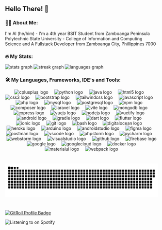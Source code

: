 <h2 align="left">Hello There! 👋</h2>

<h3 align="left"> 🧑‍💻 About Me: </h3>
<p align="left">I'm Al (he/him) - I'm a 4th year BSIT Student from Zamboanga Peninsula Polytechnic State University - College of Information and Computing Science and A Fullstack Developer from Zamboanga City, Phillippines 7000</p>



###
<h3 align="left">🔥 My Stats: </h3>
<div>
  <img src="https://github-readme-stats.vercel.app/api?username=rubickking04&hide_title=false&hide_rank=false&show_icons=true&include_all_commits=true&count_private=true&disable_animations=false&theme=vue-dark&locale=en&hide_border=false" height="150" alt="stats graph"  />
  <img src="https://streak-stats.demolab.com?user=rubickking04&locale=en&mode=daily&theme=vue-dark&hide_border=false&border_radius=5" height="150" alt="streak graph"  />
  <img src="https://github-readme-stats.vercel.app/api/top-langs?username=rubickking04&locale=en&hide_title=false&layout=compact&card_width=50&langs_count=5&theme=vue-dark&hide_border=false" height="150" alt="languages graph"  />
</div>

###
<h3 align="left">🛠 My Languages, Frameworks, IDE's and Tools:</h3>
<div align="center">
  <img src="https://cdn.jsdelivr.net/gh/devicons/devicon/icons/cplusplus/cplusplus-original.svg" height="35" alt="cplusplus logo"  />
  <img width="12" />
  <img src="https://cdn.jsdelivr.net/gh/devicons/devicon/icons/python/python-original.svg" height="35" alt="python logo"  />
  <img width="12" />
  <img src="https://cdn.jsdelivr.net/gh/devicons/devicon/icons/java/java-original.svg" height="35" alt="java logo"  />
  <img width="12" />
  <img src="https://cdn.jsdelivr.net/gh/devicons/devicon/icons/html5/html5-original.svg" height="35" alt="html5 logo"  />
  <img width="12" />
  <img src="https://cdn.jsdelivr.net/gh/devicons/devicon/icons/css3/css3-original.svg" height="35" alt="css3 logo"  />
  <img width="12" />
  <img src="https://cdn.jsdelivr.net/gh/devicons/devicon/icons/bootstrap/bootstrap-original.svg" height="35" alt="bootstrap logo"  />
  <img width="12" />
  <img src="https://cdn.simpleicons.org/tailwindcss/06B6D4" height="35" alt="tailwindcss logo"  />
  <img width="12" />
  <img src="https://cdn.jsdelivr.net/gh/devicons/devicon/icons/javascript/javascript-original.svg" height="35" alt="javascript logo"  />
  <img width="12" />
  <img src="https://cdn.jsdelivr.net/gh/devicons/devicon/icons/php/php-original.svg" height="35" alt="php logo"  />
  <img width="12" />
  <img src="https://skillicons.dev/icons?i=mysql" height="35" alt="mysql logo"  />
  <img width="12" />
  <img src="https://skillicons.dev/icons?i=postgres" height="35" alt="postgresql logo"  />
  <img width="12" />
  <img src="https://cdn.jsdelivr.net/gh/devicons/devicon/icons/npm/npm-original-wordmark.svg" height="35" alt="npm logo"  />
  <img width="12" />
  <img src="https://cdn.jsdelivr.net/gh/devicons/devicon/icons/composer/composer-original.svg" height="35" alt="composer logo"  />
  <img width="12" />
  <img src="https://cdn.simpleicons.org/laravel/FF2D20" height="35" alt="laravel logo"  />
  <img width="12" />
  <img src="https://skillicons.dev/icons?i=vite" height="35" alt="vite logo"  />
  <img width="12" />
  <img src="https://cdn.jsdelivr.net/gh/devicons/devicon/icons/mongodb/mongodb-original.svg" height="35" alt="mongodb logo"  />
  <img width="12" />
  <img src="https://skillicons.dev/icons?i=express" height="35" alt="express logo"  />
  <img width="12" />
  <img src="https://cdn.jsdelivr.net/gh/devicons/devicon/icons/vuejs/vuejs-original.svg" height="35" alt="vuejs logo"  />
  <img width="12" />
  <img src="https://skillicons.dev/icons?i=nodejs" height="35" alt="nodejs logo"  />
  <img width="12" />
  <img src="https://cdn.jsdelivr.net/gh/devicons/devicon/icons/vuetify/vuetify-original.svg" height="35" alt="vuetify logo"  />
  <img width="12" />
  <img src="https://cdn.simpleicons.org/android/3DDC84" height="35" alt="android logo"  />
  <img width="12" />
  <img src="https://skillicons.dev/icons?i=gradle" height="35" alt="gradle logo"  />
  <img width="12" />
  <img src="https://cdn.jsdelivr.net/gh/devicons/devicon/icons/dart/dart-original.svg" height="35" alt="dart logo"  />
  <img width="12" />
  <img src="https://cdn.jsdelivr.net/gh/devicons/devicon/icons/flutter/flutter-original.svg" height="35" alt="flutter logo"  />
  <img width="12" />
  <img src="https://cdn.simpleicons.org/ionic/3880FF" height="35" alt="ionic logo"  />
  <img width="12" />
  <img src="https://cdn.jsdelivr.net/gh/devicons/devicon/icons/git/git-original.svg" height="35" alt="git logo"  />
  <img width="12" />
  <img src="https://skillicons.dev/icons?i=bash" height="35" alt="bash logo"  />
  <img width="12" />
  <img src="https://cdn.jsdelivr.net/gh/devicons/devicon/icons/digitalocean/digitalocean-original.svg" height="35" alt="digitalocean logo"  />
  <img width="12" />
  <img src="https://cdn.jsdelivr.net/gh/devicons/devicon/icons/heroku/heroku-original.svg" height="35" alt="heroku logo"  />
  <img width="12" />
  <img src="https://cdn.jsdelivr.net/gh/devicons/devicon/icons/arduino/arduino-original.svg" height="35" alt="arduino logo"  />
  <img width="12" />
  <img src="https://cdn.jsdelivr.net/gh/devicons/devicon/icons/androidstudio/androidstudio-original.svg" height="35" alt="androidstudio logo"  />
  <img width="12" />
  <img src="https://skillicons.dev/icons?i=figma" height="35" alt="figma logo"  />
  <img width="12" />
  <img src="https://skillicons.dev/icons?i=postman" height="35" alt="postman logo"  />
  <img width="12" />
  <img src="https://skillicons.dev/icons?i=vscode" height="35" alt="vscode logo"  />
  <img width="12" />
  <img src="https://cdn.jsdelivr.net/gh/devicons/devicon/icons/phpstorm/phpstorm-original.svg" height="35" alt="phpstorm logo"  />
  <img width="12" />
  <img src="https://cdn.jsdelivr.net/gh/devicons/devicon/icons/pycharm/pycharm-original.svg" height="35" alt="pycharm logo"  />
  <img width="12" />
  <img src="https://cdn.jsdelivr.net/gh/devicons/devicon/icons/webstorm/webstorm-original.svg" height="35" alt="webstorm logo"  />
  <img width="12" />
  <img src="https://skillicons.dev/icons?i=visualstudio" height="35" alt="visualstudio logo"  />
  <img width="12" />
  <img src="https://skillicons.dev/icons?i=github" height="35" alt="github logo"  />
  <img width="12" />
  <img src="https://cdn.jsdelivr.net/gh/devicons/devicon/icons/firebase/firebase-plain.svg" height="35" alt="firebase logo"  />
  <img width="12" />
  <img src="https://cdn.jsdelivr.net/gh/devicons/devicon/icons/google/google-original.svg" height="35" alt="google logo"  />
  <img width="12" />
  <img src="https://cdn.jsdelivr.net/gh/devicons/devicon/icons/googlecloud/googlecloud-original.svg" height="35" alt="googlecloud logo"  />
  <img width="12" />
  <img src="https://cdn.jsdelivr.net/gh/devicons/devicon/icons/docker/docker-original.svg" height="35" alt="docker logo"  />
  <img width="12" />
  <img src="https://cdn.jsdelivr.net/gh/devicons/devicon/icons/materialui/materialui-original.svg" height="35" alt="materialui logo"  />
  <img width="12" />
  <img src="https://cdn.jsdelivr.net/gh/devicons/devicon/icons/webpack/webpack-original.svg" height="35" alt="webpack logo"  />
</div>

###

<br clear="both">

<img src="https://raw.githubusercontent.com/rubickking04/rubickking04/output/snake.svg" alt="Snake animation" />

###
<br clear="both">
<a href="https://gitroll.io/profile/uz67D5mBvFTNSsCeZEqe1UY8Xgzm2" target="_blank" height="50"><img src="https://gitroll.io/api/badges/profiles/v1/uz67D5mBvFTNSsCeZEqe1UY8Xgzm2" alt="GitRoll Profile Badge"/></a>

  ![Listening to on Spotify](https://spotify-github-profile.vercel.app/api/view?uid=22vl3bkkrt5bsebefegy4kr3a&cover_image=true&theme=default&show_offline=false&background_color=121212&interchange=false)



<!--<div align="center">
  <a href="https://www.linkedin.com/in/al-fhaigar-usman-108812193/" target="_blank">
    <img src="https://raw.githubusercontent.com/maurodesouza/profile-readme-generator/master/src/assets/icons/social/linkedin/default.svg" width="52" height="40" alt="linkedin logo"  />
  </a>
  <a href="https://twitter.com/rubickking04" target="_blank">
    <img src="https://raw.githubusercontent.com/maurodesouza/profile-readme-generator/master/src/assets/icons/social/twitter/default.svg" width="52" height="40" alt="twitter logo"  />
  </a>
  <a href="https://www.instagram.com/artsn.dev/" target="_blank">
    <img src="https://raw.githubusercontent.com/maurodesouza/profile-readme-generator/master/src/assets/icons/social/instagram/default.svg" width="52" height="40" alt="instagram logo"  />
  </a>
  <a href="https://www.facebook.com/artisandev04/" target="_blank">
    <img src="https://raw.githubusercontent.com/maurodesouza/profile-readme-generator/master/src/assets/icons/social/facebook/default.svg" width="52" height="40" alt="facebook logo"  />
  </a>
</div> -->
